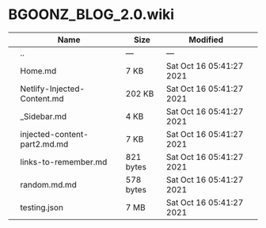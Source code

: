 BGOONZ\_BLOG\_2.0.wiki
======================

<table><thead><tr class="header"><th></th><th>Name</th><th>Size</th><th>Modified</th><th></th></tr></thead><tbody><tr class="odd"><td></td><td><span class="goup">..</span></td><td>—</td><td>—</td><td></td></tr><tr class="even"><td></td><td><span class="name">Home.md</span></td><td>7 KB</td><td>Sat Oct 16 05:41:27 2021</td><td></td></tr><tr class="odd"><td></td><td><span class="name">Netlify-Injected-Content.md</span></td><td>202 KB</td><td>Sat Oct 16 05:41:27 2021</td><td></td></tr><tr class="even"><td></td><td><span class="name">_Sidebar.md</span></td><td>4 KB</td><td>Sat Oct 16 05:41:27 2021</td><td></td></tr><tr class="odd"><td></td><td><span class="name">injected-content-part2.md.md</span></td><td>7 KB</td><td>Sat Oct 16 05:41:27 2021</td><td></td></tr><tr class="even"><td></td><td><span class="name">links-to-remember.md</span></td><td>821 bytes</td><td>Sat Oct 16 05:41:27 2021</td><td></td></tr><tr class="odd"><td></td><td><span class="name">random.md.md</span></td><td>578 bytes</td><td>Sat Oct 16 05:41:27 2021</td><td></td></tr><tr class="even"><td></td><td><span class="name">testing.json</span></td><td>7 MB</td><td>Sat Oct 16 05:41:27 2021</td><td></td></tr></tbody></table>
